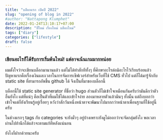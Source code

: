 ```yaml
---
title: "บล็อกแรก เปิดปี 2022"
slug: "opening of blog in 2022"
#author: "Nattapong Klumphet"
date: 2022-01-24T13:10:17+07:00
description: "ปีใหม่ เรื่องใหม่ บล็อกใหม่"
tags: ["diary"]
categories: ["lifestyle"]
draft: false
---
```

### เขียนอะไรก็ได้รับการเริ่มต้นใหม่! แต่อาจเน้นเกมมากหน่อย
<!--more-->

ผมตั้งใจว่าจะเขียนบล็อกมานานแล้ว แต่ไม่ได้ทำสักทีทั้งๆ ที่ศึกษาอะไรต่อมิอะไรไว้เรียบร้อยแล้ว
ปัญหาแรกคือเรื่องเงินและเวลาในการจัดการเซิฟเวอร์สำหรับเว็บที่ใช้ CMS ทั่วไป แต่ก็ได้มารู้จักกับ static site ที่สามารถอัพขึ้น github ได้ จึงเป็นที่มาของบล็อกนี้

บล็อกนี้ใช้ static site generator ที่ชื่อว่า hugo ส่วนตัวก็ไม่เข้าใจเหมือนกันครับว่ามันดีกว่าตัวอื่นยังไง แต่ที่แน่ๆ คือเป็นตัวที่ผมใช้ได้และเข้าใจง่าย ลองมาหลายตัวแล้วมึนๆ ทั้งนั้น แต่ถึงบอกว่าเข้าใจแต่ก็ยังเรียนรู้อยู่เรื่อยๆ หวังว่าสักวันหนึ่งหน้าตาจะพัฒนาไปมากกว่าหน้าตาเพื่อนฐานที่ใช้อยู่นี้ครับ

ในช่วงแรกๆ tags กับ categories จะยังมั่วๆ อยู่บ้างเพราะยังดูไม่ออกว่าจะจัดกลุ่มยังไง พอเวลาผ่านไปถ้านึกได้แล้วจะตามแก้ทีหลังแน่นอน

ยังไงก็ฝากด้วยนะครับ
